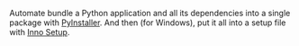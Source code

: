 Automate bundle a Python application and all its dependencies into a single package with [PyInstaller](https://pyinstaller.org/en/stable). And then (for Windows), put it all into a setup file with [Inno Setup](https://jrsoftware.org/isdl.php#stable).
